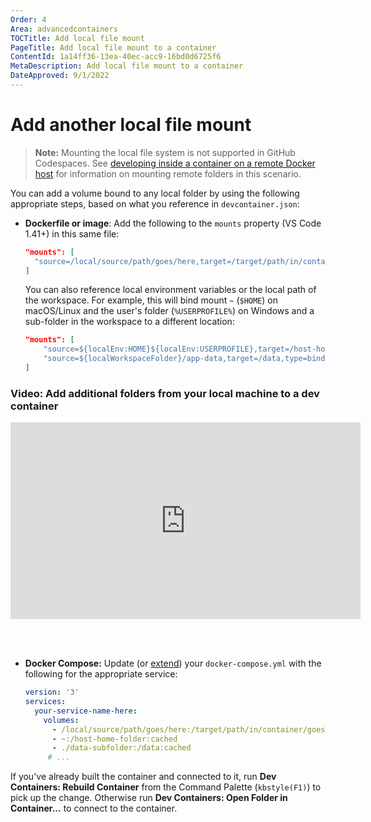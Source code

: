 ```yaml
---
Order: 4
Area: advancedcontainers
TOCTitle: Add local file mount
PageTitle: Add local file mount to a container
ContentId: 1a14ff36-13ea-40ec-acc9-16bd0d6725f6
MetaDescription: Add local file mount to a container
DateApproved: 9/1/2022
---
```

# Add another local file mount

> **Note:** Mounting the local file system is not supported in GitHub Codespaces. See [developing inside a container on a remote Docker host](/remote/advancedcontainers/develop-remote-host.md) for information on mounting remote folders in this scenario.

You can add a volume bound to any local folder by using the following appropriate steps, based on what you reference in `devcontainer.json`:

* **Dockerfile or image**: Add the following to the `mounts` property (VS Code 1.41+) in this same file:

    ```json
    "mounts": [
      "source=/local/source/path/goes/here,target=/target/path/in/container/goes/here,type=bind,consistency=cached"
    ]
    ```

    You can also reference local environment variables or the local path of the workspace. For example, this will bind mount `~` (`$HOME`) on macOS/Linux and the user's folder (`%USERPROFILE%`) on Windows and a sub-folder in the workspace to a different location:

    ```json
    "mounts": [
        "source=${localEnv:HOME}${localEnv:USERPROFILE},target=/host-home-folder,type=bind,consistency=cached",
        "source=${localWorkspaceFolder}/app-data,target=/data,type=bind,consistency=cached"
    ]
    ```

### Video: Add additional folders from your local machine to a dev container

<iframe width="560" height="315" src="https://www.youtube.com/embed/L1-dx-ZD0Ao" title="YouTube video player" frameborder="0" allow="accelerometer; autoplay; clipboard-write; encrypted-media; gyroscope; picture-in-picture" allowfullscreen></iframe>

<br><br>

* **Docker Compose:** Update (or [extend](/docs/remote/create-dev-container.md#extend-your-docker-compose-file-for-development)) your `docker-compose.yml` with the following for the appropriate service:

    ```yaml
    version: '3'
    services:
      your-service-name-here:
        volumes:
          - /local/source/path/goes/here:/target/path/in/container/goes/here:cached
          - ~:/host-home-folder:cached
          - ./data-subfolder:/data:cached
         # ...
    ```

If you've already built the container and connected to it, run **Dev Containers: Rebuild Container** from the Command Palette (`kbstyle(F1)`) to pick up the change. Otherwise run **Dev Containers: Open Folder in Container...** to connect to the container.
